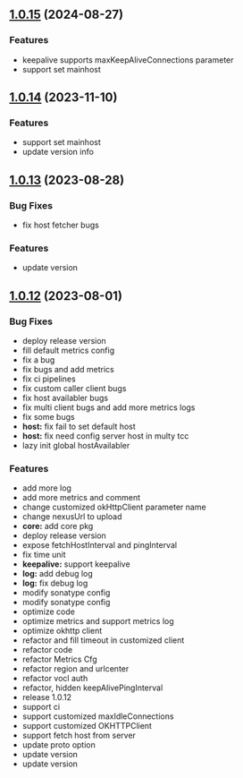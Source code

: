 ## [1.0.15](https://github.com/byteplus-sdk/byteplus-sdk-java-rec-core/compare/1.0.14...1.0.15) (2024-08-27)


### Features

* keepalive supports maxKeepAliveConnections parameter 
* support set mainhost 



## [1.0.14](https://github.com/byteplus-sdk/byteplus-sdk-java-rec-core/compare/1.0.13...1.0.14) (2023-11-10)


### Features

* support set mainhost 
* update version info 



## [1.0.13](https://github.com/byteplus-sdk/byteplus-sdk-java-rec-core/compare/1.0.12...1.0.13) (2023-08-28)


### Bug Fixes

* fix host fetcher bugs 


### Features

* update version 



## [1.0.12](https://github.com/byteplus-sdk/byteplus-sdk-java-rec-core/compare/1.0.11...1.0.12) (2023-08-01)


### Bug Fixes

* deploy release version 
* fill default metrics config 
* fix a bug 
* fix bugs and add metrics 
* fix ci pipelines 
* fix custom caller client bugs 
* fix host availabler bugs 
* fix multi client bugs and add more metrics logs 
* fix some bugs 
* **host:** fix fail to set default host 
* **host:** fix need config server host in multy tcc 
* lazy init global hostAvailabler 


### Features

* add more log 
* add more metrics and comment 
* change customized okHttpClient parameter name 
* change nexusUrl to upload 
* **core:** add core pkg 
* deploy release version 
* expose fetchHostInterval and pingInterval 
* fix time unit 
* **keepalive:** support keepalive 
* **log:** add debug log 
* **log:** fix debug log 
* modify sonatype config 
* modify sonatype config 
* optimize code 
* optimize metrics and support metrics log 
* optimize okhttp client 
* refactor and fill timeout in customized client 
* refactor code 
* refactor Metrics Cfg 
* refactor region and urlcenter 
* refactor vocl auth 
* refactor, hidden keepAlivePingInterval 
* release 1.0.12 
* support ci 
* support customized maxIdleConnections 
* support customized OKHTTPClient 
* support fetch host from server 
* update proto option 
* update version 
* update version 



